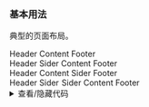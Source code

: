 ### 基本用法

典型的页面布局。

<div class="cell-demo vp-raw">
  <div class="layout-demo">
    <yc-layout style="height: 400px;">
      <yc-layout-header>Header</yc-layout-header>
      <yc-layout-content>Content</yc-layout-content>
      <yc-layout-footer>Footer</yc-layout-footer>
    </yc-layout>
    <br />
    <yc-layout style="height: 400px;">
      <yc-layout-header>Header</yc-layout-header>
      <yc-layout>
        <yc-layout-sider theme="dark">Sider</yc-layout-sider>
        <yc-layout-content>Content</yc-layout-content>
      </yc-layout>
      <yc-layout-footer>Footer</yc-layout-footer>
    </yc-layout>
    <br />
    <yc-layout style="height: 400px;">
      <yc-layout-header>Header</yc-layout-header>
      <yc-layout>
        <yc-layout-content>Content</yc-layout-content>
        <yc-layout-sider>Sider</yc-layout-sider>
      </yc-layout>
      <yc-layout-footer>Footer</yc-layout-footer>
    </yc-layout>
    <br />
    <yc-layout style="height: 400px;">
      <yc-layout-header>Header</yc-layout-header>
      <yc-layout>
        <yc-layout-sider style="width: 64px;">Sider</yc-layout-sider>
        <yc-layout-sider style="width: 206px; margin-left: 1px;"
          >Sider</yc-layout-sider
        >
        <yc-layout-content>Content</yc-layout-content>
      </yc-layout>
      <yc-layout-footer>Footer</yc-layout-footer>
    </yc-layout>
  </div>
</div>

<style scoped>
.layout-demo :deep(.yc-layout-header),
.layout-demo :deep(.yc-layout-footer),
.layout-demo :deep(.yc-layout-sider-children),
.layout-demo :deep(.yc-layout-content) {
  display: flex;
  flex-direction: column;
  justify-content: center;
  color: var(--color-white);
  font-size: 16px;
  font-stretch: condensed;
  text-align: center;
}

.layout-demo :deep(.yc-layout-header),
.layout-demo :deep(.yc-layout-footer) {
height: 64px;
background-color: var(--color-primary-light-4);
}

.layout-demo :deep(.yc-layout-sider) {
width: 206px;
background-color: var(--color-primary-light-3);
}

.layout-demo :deep(.yc-layout-content) {
background-color: rgb(var(--arcoblue-6));
}
</style>

<details>
<summary>查看/隐藏代码</summary>

```vue
<template>
  <div class="layout-demo">
    <yc-layout style="height: 400px;">
      <yc-layout-header>Header</yc-layout-header>
      <yc-layout-content>Content</yc-layout-content>
      <yc-layout-footer>Footer</yc-layout-footer>
    </yc-layout>
    <br />
    <yc-layout style="height: 400px;">
      <yc-layout-header>Header</yc-layout-header>
      <yc-layout>
        <yc-layout-sider theme="dark">Sider</yc-layout-sider>
        <yc-layout-content>Content</yc-layout-content>
      </yc-layout>
      <yc-layout-footer>Footer</yc-layout-footer>
    </yc-layout>
    <br />
    <yc-layout style="height: 400px;">
      <yc-layout-header>Header</yc-layout-header>
      <yc-layout>
        <yc-layout-content>Content</yc-layout-content>
        <yc-layout-sider>Sider</yc-layout-sider>
      </yc-layout>
      <yc-layout-footer>Footer</yc-layout-footer>
    </yc-layout>
    <br />
    <yc-layout style="height: 400px;">
      <yc-layout-header>Header</yc-layout-header>
      <yc-layout>
        <yc-layout-sider style="width: 64px;">Sider</yc-layout-sider>
        <yc-layout-sider style="width: 206px; margin-left: 1px;"
          >Sider</yc-layout-sider
        >
        <yc-layout-content>Content</yc-layout-content>
      </yc-layout>
      <yc-layout-footer>Footer</yc-layout-footer>
    </yc-layout>
  </div>
</template>

<style scoped>
.layout-demo :deep(.yc-layout-header),
.layout-demo :deep(.yc-layout-footer),
.layout-demo :deep(.yc-layout-sider-children),
.layout-demo :deep(.yc-layout-content) {
  display: flex;
  flex-direction: column;
  justify-content: center;
  color: var(--color-white);
  font-size: 16px;
  font-stretch: condensed;
  text-align: center;
}

.layout-demo :deep(.yc-layout-header),
.layout-demo :deep(.yc-layout-footer) {
  height: 64px;
  background-color: var(--color-primary-light-4);
}

.layout-demo :deep(.yc-layout-sider) {
  width: 206px;
  background-color: var(--color-primary-light-3);
}

.layout-demo :deep(.yc-layout-content) {
  background-color: rgb(var(--arcoblue-6));
}
</style>
```

</details>

